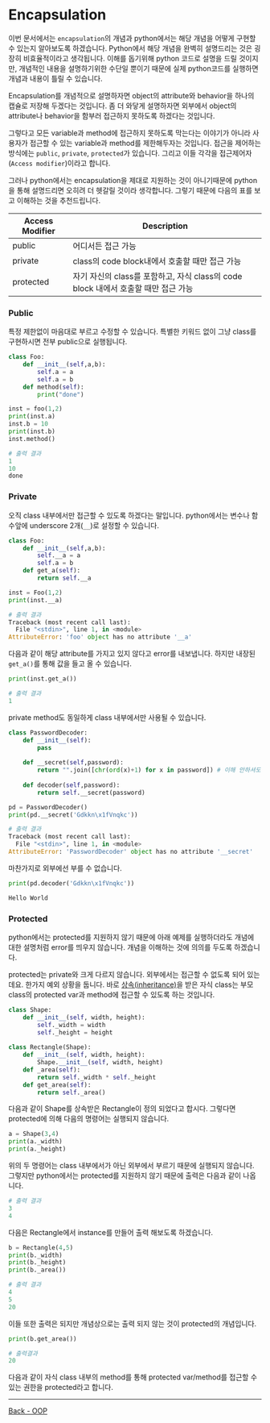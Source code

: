 # Encapsulation

이번 문서에서는 `encapsulation`의 개념과 python에서는 해당 개념을 어떻게 구현할 수 있는지 알아보도록 하겠습니다. Python에서 해당 개념을 완벽히 설명드리는 것은 굉장히 비효율적이라고 생각됩니다. 이해를 돕기위해 python 코드로 설명을 드릴 것이지만, 개념적인 내용을 설명하기위한 수단일 뿐이기 때문에 실제 python코드를 실행하면 개념과 내용이 틀릴 수 있습니다.

Encapsulation를 개념적으로 설명하자면 object의 attribute와 behavior을 하나의 캡슐로 저장해 두겠다는 것입니다. 좀 더 와닿게 설명하자면 외부에서 object의 attribute나 behavior을 함부러 접근하지 못하도록 하겠다는 것입니다.

그렇다고 모든 variable과 method에 접근하지 못하도록 막는다는 이야기가 아니라 사용자가 접근할 수 있는 variable과 method를 제한해두자는 것입니다. 접근을 제어하는 방식에는 `public`, `private`, `protected`가 있습니다. 그리고 이들 각각을 접근제어자(`Access modifier`)이라고 합니다. 

그러나 python에서는 encapsulation을 제대로 지원하는 것이 아니기때문에 python을 통해 설명드리면 오히려 더 헷갈릴 것이라 생각합니다. 그렇기 때문에 다음의 표를 보고 이해하는 것을 추천드립니다.

| Access Modifier | Description                                                  |
| --------------- | ------------------------------------------------------------ |
| public          | 어디서든 접근 가능                                           |
| private         | class의 code block내에서 호출할 때만 접근 가능               |
| protected       | 자기 자신의 class를 포함하고, 자식 class의 code block 내에서 호출할 때만 접근 가능 |



### Public

특정 제한없이 마음대로 부르고 수정할 수 있습니다. 특별한 키워드 없이 그냥 class를 구현하시면 전부 public으로 실행됩니다.

```python
class Foo:
    def __init__(self,a,b):
        self.a = a
        self.a = b
    def method(self):
        print("done")

inst = foo(1,2)
print(inst.a)
inst.b = 10
print(inst.b)
inst.method()
```

```python
# 출력 결과
1
10
done
```

### Private

오직 class 내부에서만 접근할 수 있도록 하겠다는 말입니다. python에서는 변수나 함수앞에 underscore 2개(`__`)로 설정할 수 있습니다.

```python
class Foo:
    def __init__(self,a,b):
        self.__a = a
        self.a = b
    def get_a(self):
        return self.__a

inst = Foo(1,2)
print(inst.__a)
```

```python
# 출력 결과
Traceback (most recent call last):
  File "<stdin>", line 1, in <module>
AttributeError: 'foo' object has no attribute '__a'
```

다음과 같이 해당 attribute를 가지고 있지 않다고 error를 내보냅니다. 하지만 내장된 `get_a()`를 통해 값을 들고 올 수 있습니다.

```python
print(inst.get_a())
```

```python
# 출력 결과
1
```

private method도 동일하게 class 내부에서만 사용될 수 있습니다.

```python
class PasswordDecoder:
    def __init__(self):
        pass
    
    def __secret(self,password):
        return "".join([chr(ord(x)+1) for x in password]) # 이해 안하셔도 됩니다!
    
    def decoder(self,password):
        return self.__secret(password)
```

```python
pd = PasswordDecoder()
print(pd.__secret('Gdkkn\x1fVnqkc'))
```

```python
# 출력 결과
Traceback (most recent call last):
  File "<stdin>", line 1, in <module>
AttributeError: 'PasswordDecoder' object has no attribute '__secret'
```

마찬가지로 외부에선 부를 수 없습니다.

```python
print(pd.decoder('Gdkkn\x1fVnqkc'))
```

```python
Hello World
```

### Protected

python에서는 protected를 지원하지 않기 때문에 아래 예제를 실행하더라도 개념에 대한 설명처럼 error를 띄우지 않습니다. 개념을 이해하는 것에 의의를 두도록 하겠습니다.

protected는 private와 크게 다르지 않습니다. 외부에서는 접근할 수 없도록 되어 있는데요. 한가지 예외 상황을 둡니다. 바로 [상속(inheritance)](./Inheritance.md)을 받은 자식 class는 부모 class의 protected var과 method에 접근할 수 있도록 하는 것입니다.

```python
class Shape:
    def __init__(self, width, height):
        self._width = width
        self._height = height
    
class Rectangle(Shape):
    def __init__(self, width, height):
        Shape.__init__(self, width, height)
    def _area(self):
        return self._width * self._height
    def get_area(self):
        return self._area()
```

다음과 같이 Shape를 상속받은 Rectangle이 정의 되었다고 합시다. 그렇다면 protected에 의해 다음의 명령어는 실행되지 않습니다.

```python
a = Shape(3,4)
print(a._width)
print(a._height)
```

위의 두 명령어는 class 내부에서가 아닌 외부에서 부르기 때문에 실행되지 않습니다. 그렇지만 python에서는 protected를 지원하지 않기 때문에 출력은 다음과 같이 나옵니다.

```python
# 출력 결과
3
4
```

다음은 Rectangle에서 instance를 만들어 출력 해보도록 하겠습니다.

```python
b = Rectangle(4,5)
print(b._width)
print(b._height)
print(b._area())
```

```python
# 출력 결과
4
5
20
```

이들 또한 출력은 되지만 개념상으로는 출력 되지 않는 것이 protected의 개념입니다.

```python
print(b.get_area())
```

```python
# 출력결과
20
```

다음과 같이 자식 class 내부의 method를 통해 protected var/method를 접근할 수 있는 권한을 protected라고 합니다.

---

[Back - OOP](./Object-Oriented-Programming.md)